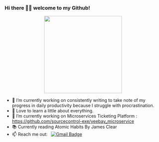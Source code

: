 ### Hi there 👋🏾  welcome to my Github!

<p align="center">
  <img width="250" src="https://gph.is/g/EGd7Ben">
</p>

- 🔭 I’m currently working on consistently writing to take note of my progress in daily productivity because I struggle with procrastination.
- 💬 Love to learn a little about everything.
- 🌱 I’m currently working on Microservices Ticketing Platform : https://github.com/sourcecontrol-exe/yeebay_microservice
- 📚 Currently reading Atomic Habits By James Clear
- 📫 Reach me out: &nbsp;&nbsp;[![Gmail Badge](https://img.shields.io/badge/-Gmail-c14438?style=flat-square&logo=Gmail&logoColor=white&link=mailto:swetabh.subham@gmail.com)](mailto:swetabh.subham@gmail.com)
